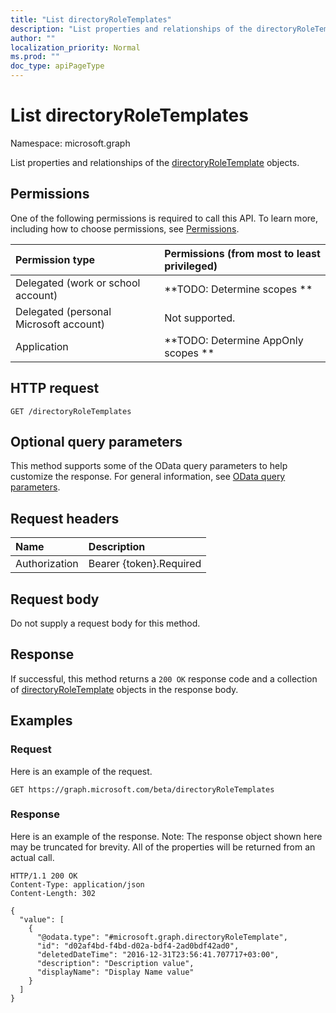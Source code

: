 ```yaml
---
title: "List directoryRoleTemplates"
description: "List properties and relationships of the directoryRoleTemplate objects."
author: ""
localization_priority: Normal
ms.prod: ""
doc_type: apiPageType
---
```


# List directoryRoleTemplates

Namespace: microsoft.graph

List properties and relationships of the [directoryRoleTemplate](../resources/directoryroletemplate.md) objects.

## Permissions
One of the following permissions is required to call this API. To learn more, including how to choose permissions, see [Permissions](/concepts/permissions-reference.md).

|Permission type|Permissions (from most to least privileged)|
|:---|:---|
|Delegated (work or school account)|**TODO: Determine scopes **|
|Delegated (personal Microsoft account)|Not supported.|
|Application|**TODO: Determine AppOnly scopes **|

## HTTP request
<!-- {
  "blockType": "ignored"
}
-->
``` http
GET /directoryRoleTemplates
```

## Optional query parameters
This method supports some of the OData query parameters to help customize the response. For general information, see [OData query parameters](/graph/query-parameters).

## Request headers
|Name|Description|
|:---|:---|
|Authorization|Bearer {token}.Required|

## Request body
Do not supply a request body for this method.

## Response
If successful, this method returns a `200 OK` response code and a collection of [directoryRoleTemplate](../resources/directoryroletemplate.md) objects in the response body.

## Examples

### Request
Here is an example of the request.
<!-- {
  "blockType": "request",
  "name": "get_directoryroletemplate"
}
-->
``` http
GET https://graph.microsoft.com/beta/directoryRoleTemplates
```

### Response
Here is an example of the response. Note: The response object shown here may be truncated for brevity. All of the properties will be returned from an actual call.
<!-- {
  "blockType": "response",
  "truncated": true,
  "@odata.type": "collection(microsoft.graph.directoryroletemplate)"
}
-->
``` http
HTTP/1.1 200 OK
Content-Type: application/json
Content-Length: 302

{
  "value": [
    {
      "@odata.type": "#microsoft.graph.directoryRoleTemplate",
      "id": "d02af4bd-f4bd-d02a-bdf4-2ad0bdf42ad0",
      "deletedDateTime": "2016-12-31T23:56:41.707717+03:00",
      "description": "Description value",
      "displayName": "Display Name value"
    }
  ]
}
```


